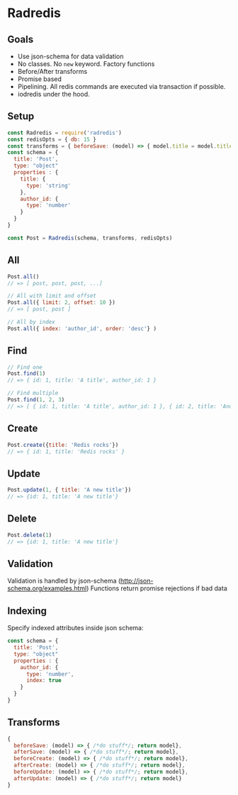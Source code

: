 # Radredis

## Goals

- Use json-schema for data validation
- No classes. No `new` keyword. Factory functions
- Before/After transforms
- Promise based
- Pipelining. All redis commands are executed via transaction if possible.
- iodredis under the hood.

## Setup

``` js
const Radredis = require('radredis')
const redisOpts = { db: 15 }
const transforms = { beforeSave: (model) => { model.title = model.title.toLowerCase(); return model } }
const schema = {  
  title: 'Post',
  type: "object"
  properties : {
    title: {
      type: 'string'
    },
    author_id: {
      type: 'number'
    }
  }
}

const Post = Radredis(schema, transforms, redisOpts)
```

## All

``` js
Post.all()
// => [ post, post, post, ...]

// All with limit and offset
Post.all({ limit: 2, offset: 10 })
// => [ post, post ]

// All by index
Post.all({ index: 'author_id', order: 'desc'} )
```

## Find

``` js
// Find one
Post.find(1)
// => { id: 1, title: 'A title', author_id: 1 }

// Find multiple
Post.find(1, 2, 3)
// => [ { id: 1, title: 'A title', author_id: 1 }, { id: 2, title: 'Another title', author_id: 2 } ]
```

## Create

``` js
Post.create({title: 'Redis rocks'})
// => { id: 1, title: 'Redis rocks' }

```

## Update

``` js
Post.update(1, { title: 'A new title'})
// => {id: 1, title: 'A new title'}
```

## Delete

``` js
Post.delete(1)
// => {id: 1, title: 'A new title'}
```

## Validation
Validation is handled by json-schema (http://json-schema.org/examples.html)
Functions return promise rejections if bad data

## Indexing
Specify indexed attributes inside json schema:
``` js
const schema = {  
  title: 'Post',
  type: "object"
  properties : {
    author_id: {
      type: 'number',
      index: true
    }
  }
}
```


## Transforms

``` js
{
  beforeSave: (model) => { /*do stuff*/; return model},
  afterSave: (model) => { /*do stuff*/; return model},
  beforeCreate: (model) => { /*do stuff*/; return model},
  afterCreate: (model) => { /*do stuff*/; return model},
  beforeUpdate: (model) => { /*do stuff*/; return model},
  afterUpdate: (model) => { /*do stuff*/; return model}
}
```

